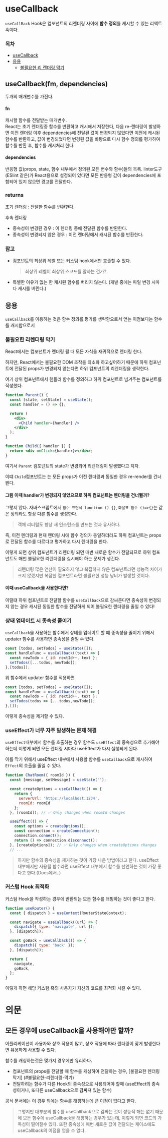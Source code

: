 
# useCallback

`useCallBack` Hook은 컴포넌트의 리렌더링 사이에 **함수 정의**를 캐시할 수 있는 리액트 훅이다.

### 목차

- [useCallback](#usecallback)
- [응용](#응용)
  - [불필요한 리 렌더링 막기](#불필요한-리렌더링-막기)

## useCallback(fm, dependencies)

두개의 매개변수를 가진다.

#### fn

캐시할 함수를 전달받는 매개변수.<br>
React는 초기 렌더링중 함수를 반환하고 캐시해서 저장한다, 다음 re-렌더링이 발생하면 이전 렌더링 이후 dependencies에 전달된 값이 변경되지 않았다면 이전에 캐시된 함수를 반환하고,
값이 변경되었다면 변경된 값을 바탕으로 다시 함수 정의를 평가하여 함수를 반환 후, 함수를 캐시처리 한다.

#### dependencies

반응형 값(props, state, 함수 내부에서 정의된 모든 변수와 함수)들의 목록. linter도구(ESlint 같은)가 React용으로 설정되어 있다면 모든 반응형 값이 dependencies에 포함되어 있지 않으면 경고를 전달한다.

### returns

초기 렌더링 : 전달한 함수를 반환한다.

후속 렌더링

- 종속성이 변경된 경우 : 이 렌더링 중에 전달된 함수를 반환한다.
- 종속성이 변경되지 않은 경우 : 이전 렌더링에서 캐시된 함수를 반환한다.

### 참고

- 컴포넌트의 최상위 레벨 또는 커스텀 hook에서만 호출할 수 있다.
  > 최상위 레벨이 최상위 스코프를 말하는 건가?
- 특별한 이유가 없는 한 캐시된 함수를 버리지 않는다. (개발 중에는 파일 변경 시마다 캐시를 버린다.)

## 응용

`useCallback`를 이용하는 것은 함수 정의를 평가를 생략함으로서 얻는 이점보다는 함수를 캐시함으로서

### 불필요한 리렌더링 막기

React에서는 컴포넌트가 렌더링 될 때 모든 자식을 재귀적으로 렌더링 한다.

하지만, React에서는 불필요한 DOM 조작을 최소화 하고싶어하기 때문에 하위 컴포넌트에 전달된 props가 변경되지 않는다면 하위 컴포넌트의 리렌더링을 생략한다.

여기 상위 컴포넌트에서 핸들러 함수를 정의하고 하위 컴포넌트로 넘겨주는 컴포넌트를 작성했다.

```jsx
function Parent() {
  const [state, setState] = useState();
  const handler = () => {};

  return (
    <div>
      <Child handler={handler} />
    </div>
  );
}
```

```jsx
function Child({ handler }) {
  return <div onClick={handler}></div>;
}
```

여기서 `Parent` 컴포넌트의 state가 변경되어 리렌더링이 발생했다고 치자.

이떄 `Child`컴포넌트는 는 모든 props가 이전 렌더링과 동일한 경우 re-render를 건너뛴다.

#### 그럼 이때 handler가 변경되지 않았으므로 하위 컴포넌트는 렌더링을 건너뛸까?

그렇지 않다.
자바스크립트에서 `함수 표현식 function () {}`, `화살표 함수 ()=>{}`는 같은 정의라도 항상 다른 함수를 생성한다.

> 객체 리터럴도 항상 새 인스턴스를 만드는 것과 유사하다.

즉, 이전 렌더링과 현재 렌더링 시에 함수 정의가 동일하더라도 하위 컴포넌트는 props로 전달된 함수를 다르다고 평가하고 다시 렌더링을 한다.

이렇게 되면 상위 컴포넌트가 리렌더링 되면 매번 새로운 함수가 전달되므로 하위 컴포넌트도 매번 불필요한 리렌더링을 실시해야 하는 문제가 생긴다.

> 리렌더링 많은 연산이 필요하지 않고 복잡하지 않은 컴포넌트라면 성능적 차이가 크지 않겠지만 복잡한 컴포넌트라면 불필요한 성능 낭비가 발생할 것이다.

#### 이때 useCallback을 사용한다면?

이럴떄 하위 컴포넌트로 전달할 함수를 `useCallback`으로 감싸준다면 종속성이 변경되지 않는 경우 캐시된 동일한 함수를 전달하게 되어 불필요한 렌더링을 줄일 수 있다!

### 상태 업데이트 시 종속성 줄이기

`useCallback`을 사용하는 함수에서 상태를 업데이트 할 떄 종속성을 줄이기 위해서 updater 함수를 사용하면 종속성을 줄일 수 있다.

```javascript
const [todos, setTodos] = useState([]);
const handleFunc = useCallback((text) => {
  const newTodo = { id: nextId++, text };
  setTodos([...todos, newTodo]);
},[todos]);
```
위 함수에서 updater 함수를 적용하면

```jsx
const [todos, setTodos] = useState([]);
const handleFunc = useCallback((text) => {
  const newTodo = { id: nextId++, text };
  setTodos(todos => [...todos,newTodo]);
},[]);
```
이렇게 종속성을 제거할 수 있다.


### useEffect가 너무 자주 발생하는 문제 해결

`useEffect`내부에서 함수를 호출하는 경우 함수도 `useEffect`의 종속성으로 추가해야 하는데 이렇게 되면 모든 렌더링 시마다 useEffect가 다시 실행되게 된다.

이를 막기 위해서 useEffect 내부에서 사용할 함수를 `useCallback`으로 캐시하여 `Effect`의 호출을 줄일 수 있다.

```js
function ChatRoom({ roomId }) {
  const [message, setMessage] = useState('');

  const createOptions = useCallback(() => {
    return {
      serverUrl: 'https://localhost:1234',
      roomId: roomId
    };
  }, [roomId]); // ✅ Only changes when roomId changes

  useEffect(() => {
    const options = createOptions();
    const connection = createConnection();
    connection.connect();
    return () => connection.disconnect();
  }, [createOptions]); // ✅ Only changes when createOptions changes
  // ...
```

> 하지만 함수의 종속성을 제거하는 것이 가장 나은 방법이라고 한다. useEffect 내부에서만 사용될 함수라면 useEffect 내부에서 함수를 선언하는 것이 가장 좋다고 한다.(Docs에서..)


### 커스텀 Hook 최적화
커스텀 Hook을 작성하는 경우에 반환되는 모든 함수를 래핑하는 것이 좋다고 한다. 
```js
function useRouter() {
  const { dispatch } = useContext(RouterStateContext);

  const navigate = useCallback((url) => {
    dispatch({ type: 'navigate', url });
  }, [dispatch]);

  const goBack = useCallback(() => {
    dispatch({ type: 'back' });
  }, [dispatch]);

  return {
    navigate,
    goBack,
  };
}
```
이렇게 하면 해당 커스텀 훅의 사용자가 자신의 코드를 최적화 시킬 수 있다.



# 의문

## 모든 경우에 useCallback을 사용해야만 할까?

어플리케이션이 사용자와 상호 작용이 많고, 상호 작용에 따라 렌더링이 잦게 발생한다면 유용하게 사용할 수 있다.

함수를 캐싱하는것은 몇가지 경우에만 유리하다.

- 컴포넌트의 props를 전달할 때 함수를 캐싱하여 전달하는 경우, [불필요한 렌더링 막기]
  (#불필요한-리렌더링-막기)
- 전달하려는 함수가 다른 Hook의 종속성으로 사용되어야 할때 (useEffect의 종속성이거나, 또다른 useCallback으로 감싸져 있는 함수)

공식 문서에는 이 경우 외에는 함수를 래핑하는데 큰 이점이 없다고 한다.

> 그렇지만 대부분의 함수를 useCallback으로 감싸는 것이 성능적 해는 없기 때문에 모든 함수에 useCallback을 래핑하는 경우가 있는데, 이렇게 되면 코드의 가독성이 떨어질수 있다. 또한 종속성에 매번 새로운 값이 전달되는 케이스에도 useCallback의 이점을 얻을 수 없다.
